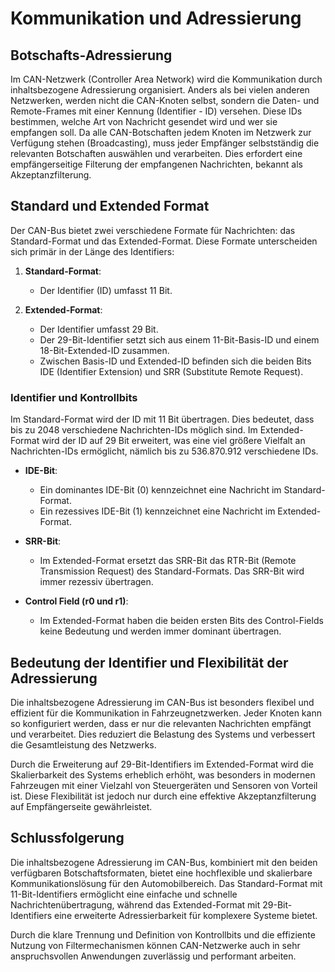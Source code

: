# Kommunikation und Adressierung

## Botschafts-Adressierung

Im CAN-Netzwerk (Controller Area Network) wird die Kommunikation durch inhaltsbezogene Adressierung organisiert. Anders als bei vielen anderen Netzwerken, werden nicht die CAN-Knoten selbst, sondern die Daten- und Remote-Frames mit einer Kennung (Identifier - ID) versehen. Diese IDs bestimmen, welche Art von Nachricht gesendet wird und wer sie empfangen soll. Da alle CAN-Botschaften jedem Knoten im Netzwerk zur Verfügung stehen (Broadcasting), muss jeder Empfänger selbstständig die relevanten Botschaften auswählen und verarbeiten. Dies erfordert eine empfängerseitige Filterung der empfangenen Nachrichten, bekannt als Akzeptanzfilterung.

## Standard und Extended Format

Der CAN-Bus bietet zwei verschiedene Formate für Nachrichten: das Standard-Format und das Extended-Format. Diese Formate unterscheiden sich primär in der Länge des Identifiers:

1. **Standard-Format**:
   - Der Identifier (ID) umfasst 11 Bit.

2. **Extended-Format**:
   - Der Identifier umfasst 29 Bit.
   - Der 29-Bit-Identifier setzt sich aus einem 11-Bit-Basis-ID und einem 18-Bit-Extended-ID zusammen.
   - Zwischen Basis-ID und Extended-ID befinden sich die beiden Bits IDE (Identifier Extension) und SRR (Substitute Remote Request).

### Identifier und Kontrollbits

Im Standard-Format wird der ID mit 11 Bit übertragen. Dies bedeutet, dass bis zu 2048 verschiedene Nachrichten-IDs möglich sind. Im Extended-Format wird der ID auf 29 Bit erweitert, was eine viel größere Vielfalt an Nachrichten-IDs ermöglicht, nämlich bis zu 536.870.912 verschiedene IDs.

- **IDE-Bit**:
  - Ein dominantes IDE-Bit (0) kennzeichnet eine Nachricht im Standard-Format.
  - Ein rezessives IDE-Bit (1) kennzeichnet eine Nachricht im Extended-Format.
  
- **SRR-Bit**:
  - Im Extended-Format ersetzt das SRR-Bit das RTR-Bit (Remote Transmission Request) des Standard-Formats. Das SRR-Bit wird immer rezessiv übertragen.
  
- **Control Field (r0 und r1)**:
  - Im Extended-Format haben die beiden ersten Bits des Control-Fields keine Bedeutung und werden immer dominant übertragen.

## Bedeutung der Identifier und Flexibilität der Adressierung

Die inhaltsbezogene Adressierung im CAN-Bus ist besonders flexibel und effizient für die Kommunikation in Fahrzeugnetzwerken. Jeder Knoten kann so konfiguriert werden, dass er nur die relevanten Nachrichten empfängt und verarbeitet. Dies reduziert die Belastung des Systems und verbessert die Gesamtleistung des Netzwerks.

Durch die Erweiterung auf 29-Bit-Identifiers im Extended-Format wird die Skalierbarkeit des Systems erheblich erhöht, was besonders in modernen Fahrzeugen mit einer Vielzahl von Steuergeräten und Sensoren von Vorteil ist. Diese Flexibilität ist jedoch nur durch eine effektive Akzeptanzfilterung auf Empfängerseite gewährleistet.

## Schlussfolgerung

Die inhaltsbezogene Adressierung im CAN-Bus, kombiniert mit den beiden verfügbaren Botschaftsformaten, bietet eine hochflexible und skalierbare Kommunikationslösung für den Automobilbereich. Das Standard-Format mit 11-Bit-Identifiers ermöglicht eine einfache und schnelle Nachrichtenübertragung, während das Extended-Format mit 29-Bit-Identifiers eine erweiterte Adressierbarkeit für komplexere Systeme bietet.

Durch die klare Trennung und Definition von Kontrollbits und die effiziente Nutzung von Filtermechanismen können CAN-Netzwerke auch in sehr anspruchsvollen Anwendungen zuverlässig und performant arbeiten.
